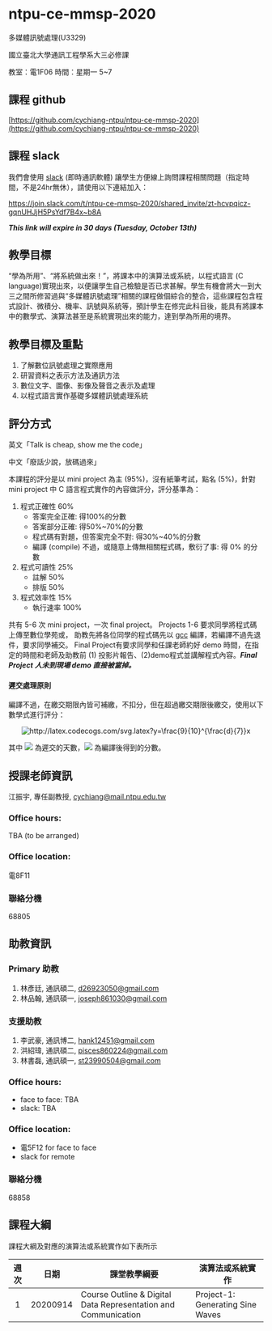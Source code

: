 # ntpu-ce-mmsp-2020
多媒體訊號處理(U3329)

國立臺北大學通訊工程學系大三必修課

教室：電1F06
時間：星期一 5~7

## 課程 github
[https://github.com/cychiang-ntpu/ntpu-ce-mmsp-2020](https://github.com/cychiang-ntpu/ntpu-ce-mmsp-2020)

## 課程 slack
我們會使用 [slack](https://slack.com/intl/en-tw/) (即時通訊軟體) 讓學生方便線上詢問課程相關問題（指定時間，不是24hr無休），請使用以下連結加入：

https://join.slack.com/t/ntpu-ce-mmsp-2020/shared_invite/zt-hcvpqicz-gqnUHJjH5PsYdf7B4x~b8A

***This link will expire in 30 days (Tuesday, October 13th)***

## 教學目標
“學為所用”、“將系統做出來！”，將課本中的演算法或系統，以程式語言 (C language)實現出來，以便讓學生自己檢驗是否已求甚解。學生有機會將大一到大三之間所修習過與“多媒體訊號處理”相關的課程做個綜合的整合，這些課程包含程式設計、微積分、機率、訊號與系統等，預計學生在修完此科目後，能具有將課本中的數學式、演算法甚至是系統實現出來的能力，達到學為所用的境界。

## 教學目標及重點
1. 了解數位訊號處理之實際應用
2. 研習資料之表示方法及通訊方法
3. 數位文字、圖像、影像及聲音之表示及處理
4. 以程式語言實作基礎多媒體訊號處理系統

## 評分方式
英文「Talk is cheap, show me the code」

中文「廢話少說，放碼過來」

本課程的評分是以 mini project 為主 (95%)，沒有紙筆考試，點名 (5%)，針對 mini project 中 C 語言程式實作的內容做評分，評分基準為：
1. 程式正確性 60%
    * 答案完全正確: 得100%的分數
    * 答案部分正確: 得50%~70%的分數
    * 程式碼有對題，但答案完全不對: 得30%~40%的分數
    * 編譯 (compile) 不過，或隨意上傳無相關程式碼，敷衍了事: 得 0% 的分數
2. 程式可讀性 25%
    * 註解 50% 
    * 排版 50%
3. 程式效率性 15%
    * 執行速率 100%


共有 5-6 次 mini project，一次 final project。
Projects 1-6 要求同學將程式碼上傳至數位學苑或，
助教先將各位同學的程式碼先以 [gcc](https://gcc.gnu.org/) 編譯，若編譯不過先退件，要求同學補交。
Final Project有要求同學和任課老師約好 demo 時間，在指定的時間和老師及助教前 (1) 投影片報告、(2)demo程式並講解程式內容。***Final Project 人未到現場 demo 直接被當掉。***

#### 遲交處理原則
編譯不過，在繳交期限內皆可補繳，不扣分，但在超過繳交期限後繳交，使用以下數學式進行評分：

<p align="center">
<img src="http://latex.codecogs.com/svg.latex?y=\frac{9}{10}^{\frac{d}{7}}x" title="http://latex.codecogs.com/svg.latex?y=\frac{9}{10}^{\frac{d}{7}}x" />
</p>

其中 <img src="http://latex.codecogs.com/gif.latex?d" /> 為遲交的天數，<img src="http://latex.codecogs.com/gif.latex?x" /> 為編譯後得到的分數。


## 授課老師資訊
江振宇, 專任副教授, cychiang@mail.ntpu.edu.tw

### Office hours:
TBA (to be arranged)

### Office location:
電8F11

### 聯絡分機
68805

## 助教資訊
### Primary 助教
1. 林彥廷, 通訊碩二, d26923050@gmail.com
2. 林品翰, 通訊碩一, joseph861030@gmail.com

### 支援助教
1. 李武豪, 通訊博二, hank12451@gmail.com
2. 洪紹瑋, 通訊碩二, pisces860224@gmail.com
3. 林書磊, 通訊碩一, st23990504@gmail.com

### Office hours:
* face to face: TBA
* slack: TBA

### Office location:
* 電5F12 for face to face
* slack for remote

### 聯絡分機
68858

## 課程大綱
課程大綱及對應的演算法或系統實作如下表所示

|週次| 日期 |課堂教學綱要|演算法或系統實作|
|:-:|:----:| ----------|--------------|
| 1 | 20200914 | Course Outline & Digital Data Representation and Communication | Project-1: Generating Sine Waves |
